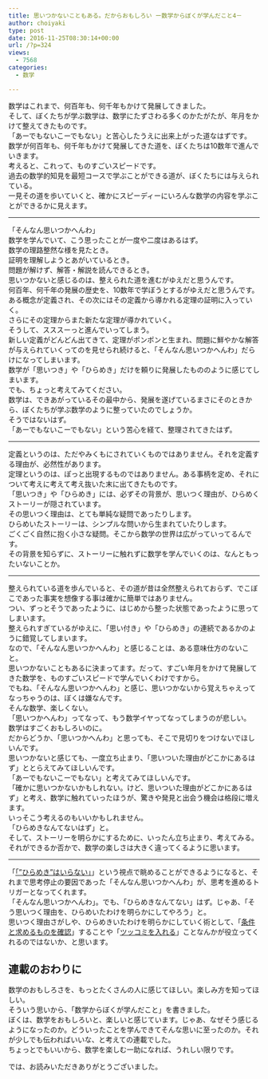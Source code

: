 ```yaml
---
title: 思いつかないこともある。だからおもしろい ー数学からぼくが学んだこと4－
author: choiyaki
type: post
date: 2016-11-25T08:30:14+00:00
url: /?p=324
views:
  - 7568
categories:
  - 数学

---
```

数学はこれまで、何百年も、何千年もかけて発展してきました。  
そして、ぼくたちが学ぶ数学は、数学にたずさわる多くのかたがたが、年月をかけて整えてきたものです。  
「あーでもないこーでもない」と苦心したうえに出来上がった道なはずです。  
数学が何百年も、何千年もかけて発展してきた道を、ぼくたちは10数年で進んでいきます。  
考えると、これって、ものすごいスピードです。  
過去の数学的知見を最短コースで学ぶことができる道が、ぼくたちには与えられている。  
一見その道を歩いていくと、確かにスピーディーにいろんな数学の内容を学ぶことができるかに見えます。

* * *

「そんなん思いつかへんわ」  
数学を学んでいて、こう思ったことが一度や二度はあるはず。  
数学の理路整然な様を見たとき。  
証明を理解しようとあがいているとき。  
問題が解けず、解答・解説を読んできるとき。  
思いつかないと感じるのは、整えられた道を進むがゆえだと思うんです。  
何百年、何千年の発展の歴史を、10数年で学ぼうとするがゆえだと思うんです。  
ある概念が定義され、その次にはその定義から導かれる定理の証明に入っていく。  
さらにその定理からまた新たな定理が導かれていく。  
そうして、スススーっと進んでいってしまう。  
新しい定義がどんどん出てきて、定理がポンポンと生まれ、問題に鮮やかな解答が与えられていくってのを見せられ続けると、「そんなん思いつかへんわ」だらけになってしまいます。  
数学が「思いつき」や「ひらめき」だけを頼りに発展したもののように感じてしまいます。  
でも、ちょっと考えてみてください。  
数学は、できあがっているその最中から、発展を遂げているまさにそのときから、ぼくたちが学ぶ数学のように整っていたのでしょうか。  
そうではないはず。  
「あーでもないこーでもない」という苦心を経て、整理されてきたはず。

* * *

定義というのは、ただやみくもにされていくものではありません。それを定義する理由が、必然性があります。  
定理というのは、ぽっと出現するものではありません。ある事柄を定め、それについて考えに考えて考え抜いた末に出てきたものです。  
「思いつき」や「ひらめき」には、必ずその背景が、思いつく理由が、ひらめくストーリーが隠されています。  
その思いつく理由は、とても単純な疑問であったりします。  
ひらめいたストーリーは、シンプルな問いから生まれていたりします。  
ごくごく自然に抱く小さな疑問。そこから数学の世界は広がっていってるんです。  
その背景を知らずに、ストーリーに触れずに数学を学んでいくのは、なんともったいないことか。

* * *

整えられている道を歩んでいると、その道が昔は全然整えられておらず、でこぼこであった事実を想像する事は確かに簡単ではありません。  
つい、ずっとそうであったように、はじめから整った状態であったように思ってしまいます。  
整えられすぎているがゆえに、「思い付き」や「ひらめき」の連続であるかのように錯覚してしまいます。  
なので、「そんなん思いつかへんわ」と感じることは、ある意味仕方のないこと。  
思いつかないこともあるに決まってます。だって、すごい年月をかけて発展してきた数学を、ものすごいスピードで学んでいくわけですから。  
でもね、「そんなん思いつかへんわ」と感じ、思いつかないから覚えちゃえってなっちゃうのは、ぼくは嫌なんです。  
そんな数学、楽しくない。  
「思いつかへんわ」ってなって、もう数学イヤってなってしまうのが悲しい。  
数学はすごくおもしろいのに。  
だからどうか、「思いつかへんわ」と思っても、そこで見切りをつけないでほしいんです。  
思いつかないと感じても、一度立ち止まり、「思いついた理由がどこかにあるはず」ととらえてみてほしいんです。  
「あーでもないこーでもない」と考えてみてほしいんです。  
「確かに思いつかないかもしれない。けど、思いついた理由がどこかにあるはず」と考え、数学に触れていったほうが、驚きや発見と出会う機会は格段に増えます。  
いっそこう考えるのもいいかもしれません。  
「ひらめきなんてないはず」と。  
そして、ストーリーを明らかにするために、いったん立ち止まり、考えてみる。  
それができるか否かで、数学の楽しさは大きく違ってくるように思います。

* * *

「[「”ひらめき”はいらない」][1]」という視点で眺めることができるようになると、それまで思考停止の要因であった「そんなん思いつかへんわ」が、思考を進めるトリガーとなってくれます。  
「そんなん思いつかへんわ」。でも、「ひらめきなんてない」はず。じゃあ、「そう思いつく理由を、ひらめいたわけを明らかにしてやろう」と。  
思いつく理由さがしや、ひらめきいたわけを明らかにしていく術として、「[条件と求めるものを確認][2]」することや「[ツッコミを入れる][3]」ことなんかが役立ってくれるのではないか、と思います。

## 連載のおわりに

数学のおもしろさを、もっとたくさんの人に感じてほしい。楽しみ方を知ってほしい。  
そういう思いから、「数学からぼくが学んだこと」を書きました。  
ぼくは、数学をおもしろいと、楽しいと感じています。じゃあ、なぜそう感じるようになったのか。どういったことを学んできてそんな思いに至ったのか。それが少しでも伝わればいいな、と考えての連載でした。  
ちょっとでもいいから、数学を楽しむ一助になれば、うれしい限りです。

では、お読みいただきありがとうございました。

 [1]: https://choiyaki.com/?p=265
 [2]: https://choiyaki.com/?p=225
 [3]: https://choiyaki.com/?p=303